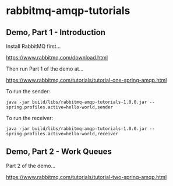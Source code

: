 # rabbitmq-amqp-tutorials

## Demo, Part 1 - Introduction
Install RabbitMQ first...

https://www.rabbitmq.com/download.html

Then run Part 1 of the demo at...

https://www.rabbitmq.com/tutorials/tutorial-one-spring-amqp.html

To run the sender:
```
java -jar build/libs/rabbitmq-amqp-tutorials-1.0.0.jar --spring.profiles.active=hello-world,sender
```

To run the receiver:

```
java -jar build/libs/rabbitmq-amqp-tutorials-1.0.0.jar --spring.profiles.active=hello-world,receiver
```

## Demo, Part 2 - Work Queues

Part 2 of the demo...

https://www.rabbitmq.com/tutorials/tutorial-two-spring-amqp.html
